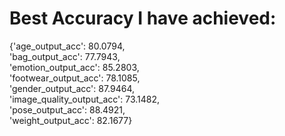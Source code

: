 # Best Accuracy I have achieved:


{'age_output_acc': 80.0794, <br/>
 'bag_output_acc': 77.7943, <br/>
 'emotion_output_acc': 85.2803, <br/>
 'footwear_output_acc': 78.1085,<br/>
 'gender_output_acc': 87.9464,<br/>
 'image_quality_output_acc': 73.1482,<br/>
 'pose_output_acc': 88.4921,<br/>
 'weight_output_acc': 82.1677}
